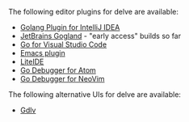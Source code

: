 The following editor plugins for delve are available:

* [Golang Plugin for IntelliJ IDEA](https://github.com/go-lang-plugin-org/go-lang-idea-plugin)
* [JetBrains Gogland](https://www.jetbrains.com/go) - "early access" builds so far
* [Go for Visual Studio Code](https://github.com/Microsoft/vscode-go)
* [Emacs plugin](https://github.com/benma/go-dlv.el/)
* [LiteIDE](https://github.com/visualfc/liteide)
* [Go Debugger for Atom](https://github.com/lloiser/go-debug)
* [Go Debugger for NeoVim](https://github.com/jodosha/vim-godebug)

The following alternative UIs for delve are available:

* [Gdlv](https://github.com/aarzilli/gdlv)
